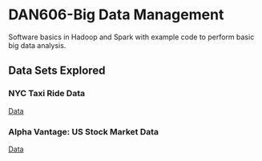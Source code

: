 # DAN606-Big Data Management
Software basics in Hadoop and Spark with example code to perform basic big data analysis.
## Data Sets Explored
### NYC Taxi Ride Data
[Data](https://www1.nyc.gov/site/tlc/about/tlc-trip-record-data.page)
### Alpha Vantage: US Stock Market Data
[Data](https://www.alphavantage.co/documentation/)  

